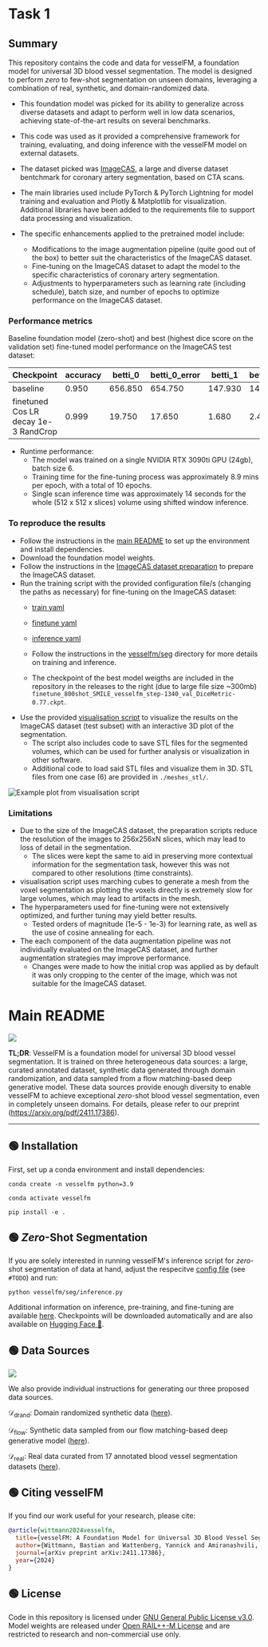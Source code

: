 # Task 1
## Summary
This repository contains the code and data for vesselFM, a foundation model for universal 3D blood vessel segmentation. The model is designed to perform *zero* to few-shot segmentation on unseen domains, leveraging a combination of real, synthetic, and domain-randomized data.

- This foundation model was picked for its ability to generalize across diverse datasets and adapt to perform well in low data scenarios, achieving state-of-the-art results on several benchmarks.
- This code was used as it provided a comprehensive framework for training, evaluating, and doing inference with the vesselFM model on external datasets.
- The dataset picked was [ImageCAS](https://www.kaggle.com/datasets/xiaoweixumedicalai/imagecas/data?select=Coronary_Segmentation_deep_learning), a large and diverse dataset bentchmark for coronary artery segmentation, based on CTA scans.
- The main libraries used include PyTorch & PyTorch Lightning for model training and evaluation and Plotly & Matplotlib for visualization. Additional libraries have been added to the requirements file to support data processing and visualization.

- The specific enhancements applied to the pretrained model include:
  - Modifications to the image augmentation pipeline (quite good out of the box) to better suit the characteristics of the ImageCAS dataset.
  - Fine-tuning on the ImageCAS dataset to adapt the model to the specific characteristics of coronary artery segmentation.
  - Adjustments to hyperparameters such as learning rate (including schedule), batch size, and number of epochs to optimize performance on the ImageCAS dataset.

### Performance metrics
Baseline foundation model (zero-shot) and best (highest dice score on the validation set) fine-tuned model performance on the ImageCAS test dataset:

| Checkpoint                       | accuracy | betti_0 | betti_0_error | betti_1 | betti_1_error | betti_2 | cldice | dice  | fpr   | jaccard_iou | loss  | pr_auc_ap | precision | recall_tpr_sensitivity | roc_auc | specificity |
|----------------------------------|----------|---------|---------------|---------|---------------|---------|--------|-------|-------|-------------|-------|-----------|-----------|------------------------|---------|-------------|
| baseline                         | 0.950    | 656.850 | 654.750       | 147.930 | 144.810       | 41.000  | 0.049  | 0.027 | 0.049 | 0.014       | 0.891 | 0.037     | 0.014     | 0.412                  | 0.887   | 0.951       |
| finetuned Cos LR decay 1e-3 RandCrop | 0.999    | 19.750  | 17.650        | 1.680   | 2.480         | 0.080   | 0.841  | 0.769 | 0.000 | 0.627       | 0.176 | 0.851     | 0.800     | 0.747                  | 0.997   | 1.000       |


- Runtime performance:
  - The model was trained on a single NVIDIA RTX 3090ti GPU (24gb), batch size 6.
  - Training time for the fine-tuning process was approximately 8.9 mins per epoch, with a total of 10 epochs.
  - Single scan inference time was approximately 14 seconds for the whole (512 x 512 x slices) volume using shifted window inference.

### To reproduce the results
- Follow the instructions in the [main README](README.md) to set up the environment and install dependencies.
- Download the foundation model weights.
- Follow the instructions in the [ImageCAS dataset preparation](ImageCASDataSetPrep.md) to prepare the ImageCAS dataset.
- Run the training script with the provided configuration file/s (changing the paths as necessary) for fine-tuning on the ImageCAS dataset:
  - [train yaml](./vesselfm/seg/configs/train.yaml)
  - [finetune yaml](./vesselfm/seg/configs/finetune.yaml)
  - [inference yaml](./vesselfm/seg/configs/inference.yaml)

  - Follow the instructions in the [vesselfm/seg](vesselfm/seg) directory for more details on training and inference.
  - The checkpoint of the best model weigths are included in the repository in the releases to the right (due to large file size ~300mb) `finetune_800shot_SMILE_vesselfm_step-1340_val_DiceMetric-0.77.ckpt`.
- Use the provided [visualisation script](visualise_ImageCAS.ipynb) to visualize the results on the ImageCAS dataset (test subset) with an interactive 3D plot of the segmentation.
  - The script also includes code to save STL files for the segmented volumes, which can be used for further analysis or visualization in other software.
  - Additional code to load said STL files and visualize them in 3D. STL files from one case (6) are provided in `./meshes_stl/`.

<!-- Visualisation script example plot image -->
![Example plot from visualisation script](VisualiseScreenshot.jpg)

### Limitations
- Due to the size of the ImageCAS dataset, the preparation scripts reduce the resolution of the images to 256x256xN slices, which may lead to loss of detail in the segmentation.
  - The slices were kept the same to aid in preserving more contextual information for the segmentation task, however this was not compared to other resolutions (time constraints).
- visualisation script uses marching cubes to generate a mesh from the voxel segmentation as plotting the voxels directly is extremely slow for large volumes, which may lead to artifacts in the mesh.
- The hyperparameters used for fine-tuning were not extensively optimized, and further tuning may yield better results.
  - Tested orders of magnitude (1e-5 - 1e-3) for learning rate, as well as the use of cosine annealing for each.
- The each component of the data augmentation pipeline was not individually evaluated on the ImageCAS dataset, and further augmentation strategies may improve performance.
  - Changes were made to how the initial crop was applied as by default it was only cropping to the center of the image, which was not suitable for the ImageCAS dataset.

# Main README

<img src="docs/vesselfm_banner.png">

**TL;DR**: VesselFM is a foundation model for universal 3D blood vessel segmentation. It is trained on three heterogeneous data sources: a large, curated annotated dataset, synthetic data generated through domain randomization, and data sampled from a flow matching-based deep generative model. These data sources provide enough diversity to enable vesselFM to achieve exceptional *zero*-shot blood vessel segmentation, even in completely unseen domains. For details, please refer to our preprint (https://arxiv.org/pdf/2411.17386).

---


## 🟢 Installation
First, set up a conda environment and install dependencies:

    conda create -n vesselfm python=3.9

    conda activate vesselfm

    pip install -e .


## 🟢 *Zero*-Shot Segmentation
If you are solely interested in running vesselFM's inference script for *zero*-shot segmentation of data at hand, adjust the respecitve [config file](vesselfm/seg/configs/inference.yaml) (see `#TODO`) and run:

    python vesselfm/seg/inference.py

Additional information on inference, pre-training, and fine-tuning are available [here](./vesselfm/seg). Checkpoints will be downloaded automatically and are also available on [Hugging Face 🤗](https://huggingface.co/bwittmann/vesselFM).


## 🟢 Data Sources
<img src="docs/data_sources.png">

We also provide individual instructions for generating our three proposed data sources.

$\mathcal{D}_\text{drand}$: Domain randomized synthetic data ([here](./vesselfm/d_drand)).

$\mathcal{D}_\text{flow}$: Synthetic data sampled from our flow matching-based deep generative model ([here](./vesselfm/d_flow)).

$\mathcal{D}_\text{real}$: Real data curated from 17 annotated blood vessel segmentation datasets ([here](./vesselfm/d_real)).


## 🟢 Citing vesselFM
If you find our work useful for your research, please cite:

```bibtex
@article{wittmann2024vesselfm,
  title={vesselFM: A Foundation Model for Universal 3D Blood Vessel Segmentation},
  author={Wittmann, Bastian and Wattenberg, Yannick and Amiranashvili, Tamaz and Shit, Suprosanna and Menze, Bjoern},
  journal={arXiv preprint arXiv:2411.17386},
  year={2024}
}
```

## 🟢 License
Code in this repository is licensed under [GNU General Public License v3.0](LICENSE). Model weights are released under [Open RAIL++-M License](https://huggingface.co/bwittmann/vesselFM/blob/main/LICENSE) and are restricted to research and non-commercial use only.